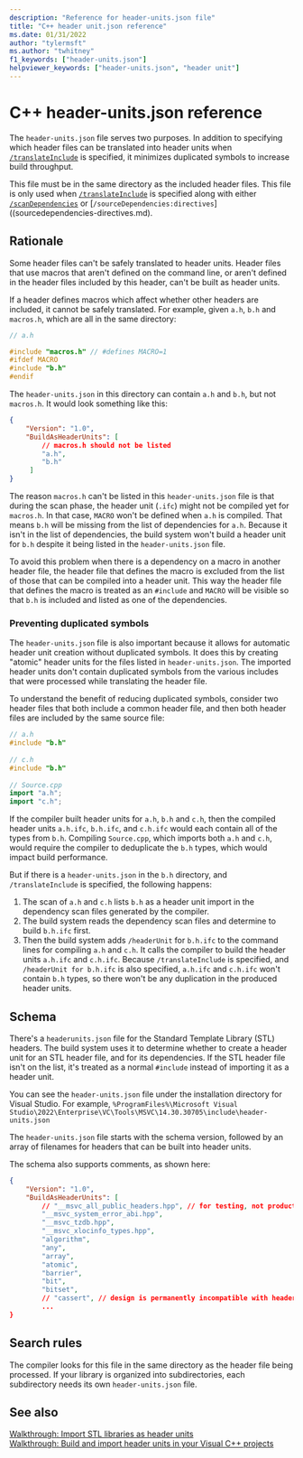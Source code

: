 ```yaml
---
description: "Reference for header-units.json file"
title: "C++ header unit.json reference"
ms.date: 01/31/2022
author: "tylermsft"
ms.author: "twhitney"
f1_keywords: ["header-units.json"]
helpviewer_keywords: ["header-units.json", "header unit"]
---
```


# C++ header-units.json reference

The `header-units.json` file serves two purposes. In addition to specifying which header files can be translated into header units when [`/translateInclude`](translateinclude.md) is specified, it minimizes duplicated symbols to increase build throughput.

This file must be in the same directory as the included header files. This file is only used when [`/translateInclude`](translateinclude.md) is specified along with either [`/scanDependencies`](scandependencies.md) or [`/sourceDependencies:directives`]((sourcedependencies-directives.md).

## Rationale

Some header files can't be safely translated to header units. Header files that use macros that aren't defined on the command line, or aren't defined in the header files included by this header, can't be built as header units.

If a header defines macros which affect whether other headers are included, it cannot be safely translated. For example, given `a.h`, `b.h` and `macros.h`, which are all in the same directory:

```cpp
// a.h

#include "macros.h" // #defines MACRO=1
#ifdef MACRO
#include "b.h"
#endif
```

The `header-units.json` in this directory can contain `a.h` and `b.h`, but not `macros.h`. It would look something like this:

```json
{
    "Version": "1.0",
    "BuildAsHeaderUnits": [
        // macros.h should not be listed
        "a.h",
        "b.h"         
     ] 
}
```

The reason `macros.h` can't be listed in this `header-units.json` file is that during the scan phase, the header unit (`.ifc`) might not be compiled yet for `macros.h`. In that case, `MACRO` won't be defined when `a.h` is compiled. That means `b.h` will be missing from the list of dependencies for `a.h`. Because it isn't in the list of dependencies, the build system won't build a header unit for `b.h` despite it being listed in the `header-units.json` file.

To avoid this problem when there is a dependency on a macro in another header file, the header file that defines the macro is excluded from the list of those that can be compiled into a header unit. This way the header file that defines the macro is treated as an `#include` and `MACRO` will be visible so that `b.h` is included and listed as one of the dependencies.

### Preventing duplicated symbols

The `header-units.json` file is also important because it allows for automatic header unit creation without duplicated symbols. It does this by creating "atomic" header units for the files listed in `header-units.json`. The imported header units don't contain duplicated symbols from the various includes that were processed while translating the header file.

To understand the benefit of reducing duplicated symbols, consider two header files that both include a common header file, and then both header files are included by the same source file:

```cpp
// a.h
#include "b.h"
 
// c.h
#include "b.h"
 
// Source.cpp
import "a.h";
import "c.h";
```

If the compiler built header units for `a.h`, `b.h` and `c.h`, then the compiled header units `a.h.ifc`, `b.h.ifc`, and `c.h.ifc` would each contain all of the types from `b.h`. Compiling `Source.cpp`, which imports both `a.h` and `c.h`, would require the compiler to deduplicate the `b.h` types, which would impact build performance.

But if there is a `header-units.json` in the `b.h` directory, and `/translateInclude` is specified, the following happens:

1. The scan of `a.h` and `c.h` lists `b.h` as a header unit import in the dependency scan files generated by the compiler.
1. The build system reads the dependency scan files and determine to build `b.h.ifc` first.
1. Then the build system adds `/headerUnit` for `b.h.ifc` to the command lines for compiling `a.h` and `c.h`. It calls the compiler to build the header units `a.h.ifc` and `c.h.ifc`. Because `/translateInclude` is specified, and `/headerUnit for b.h.ifc` is also specified, `a.h.ifc` and `c.h.ifc` won't contain `b.h` types, so there won't be any duplication in the produced header units.

## Schema

There's a `headerunits.json` file for the Standard Template Library (STL) headers. The build system uses it to determine whether to create a header unit for an STL header file, and for its dependencies. If the STL header file isn't on the list, it's treated as a normal `#include` instead of importing it as a header unit.

You can see the `header-units.json` file under the installation directory for Visual Studio. For example, `%ProgramFiles%\Microsoft Visual Studio\2022\Enterprise\VC\Tools\MSVC\14.30.30705\include\header-units.json`

The `header-units.json` file starts with the schema version, followed by an array of filenames for headers that can be built into header units.

The schema also supports comments, as shown here:

```json
{
    "Version": "1.0",
    "BuildAsHeaderUnits": [
        // "__msvc_all_public_headers.hpp", // for testing, not production
        "__msvc_system_error_abi.hpp",
        "__msvc_tzdb.hpp",
        "__msvc_xlocinfo_types.hpp",
        "algorithm",
        "any",
        "array",
        "atomic",
        "barrier",
        "bit",
        "bitset",
        // "cassert", // design is permanently incompatible with header units
        ...
}
```

## Search rules

The compiler looks for this file in the same directory as the header file being processed. If your library is organized into subdirectories, each subdirectory needs its own `header-units.json` file.

## See also

[Walkthrough: Import STL libraries as header units](..\walkthrough-import-stl-header-units.md#approach1)\
[Walkthrough: Build and import header units in your Visual C++ projects](..\walkthrough-header-units.md)